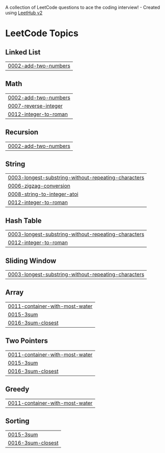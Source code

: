 A collection of LeetCode questions to ace the coding interview! - Created using [LeetHub v2](https://github.com/arunbhardwaj/LeetHub-2.0)
<!---LeetCode Topics Start-->
# LeetCode Topics
## Linked List
|  |
| ------- |
| [0002-add-two-numbers](https://github.com/suhyeon10/leetcode/tree/master/0002-add-two-numbers) |
## Math
|  |
| ------- |
| [0002-add-two-numbers](https://github.com/suhyeon10/leetcode/tree/master/0002-add-two-numbers) |
| [0007-reverse-integer](https://github.com/suhyeon10/leetcode/tree/master/0007-reverse-integer) |
| [0012-integer-to-roman](https://github.com/suhyeon10/leetcode/tree/master/0012-integer-to-roman) |
## Recursion
|  |
| ------- |
| [0002-add-two-numbers](https://github.com/suhyeon10/leetcode/tree/master/0002-add-two-numbers) |
## String
|  |
| ------- |
| [0003-longest-substring-without-repeating-characters](https://github.com/suhyeon10/leetcode/tree/master/0003-longest-substring-without-repeating-characters) |
| [0006-zigzag-conversion](https://github.com/suhyeon10/leetcode/tree/master/0006-zigzag-conversion) |
| [0008-string-to-integer-atoi](https://github.com/suhyeon10/leetcode/tree/master/0008-string-to-integer-atoi) |
| [0012-integer-to-roman](https://github.com/suhyeon10/leetcode/tree/master/0012-integer-to-roman) |
## Hash Table
|  |
| ------- |
| [0003-longest-substring-without-repeating-characters](https://github.com/suhyeon10/leetcode/tree/master/0003-longest-substring-without-repeating-characters) |
| [0012-integer-to-roman](https://github.com/suhyeon10/leetcode/tree/master/0012-integer-to-roman) |
## Sliding Window
|  |
| ------- |
| [0003-longest-substring-without-repeating-characters](https://github.com/suhyeon10/leetcode/tree/master/0003-longest-substring-without-repeating-characters) |
## Array
|  |
| ------- |
| [0011-container-with-most-water](https://github.com/suhyeon10/leetcode/tree/master/0011-container-with-most-water) |
| [0015-3sum](https://github.com/suhyeon10/leetcode/tree/master/0015-3sum) |
| [0016-3sum-closest](https://github.com/suhyeon10/leetcode/tree/master/0016-3sum-closest) |
## Two Pointers
|  |
| ------- |
| [0011-container-with-most-water](https://github.com/suhyeon10/leetcode/tree/master/0011-container-with-most-water) |
| [0015-3sum](https://github.com/suhyeon10/leetcode/tree/master/0015-3sum) |
| [0016-3sum-closest](https://github.com/suhyeon10/leetcode/tree/master/0016-3sum-closest) |
## Greedy
|  |
| ------- |
| [0011-container-with-most-water](https://github.com/suhyeon10/leetcode/tree/master/0011-container-with-most-water) |
## Sorting
|  |
| ------- |
| [0015-3sum](https://github.com/suhyeon10/leetcode/tree/master/0015-3sum) |
| [0016-3sum-closest](https://github.com/suhyeon10/leetcode/tree/master/0016-3sum-closest) |
<!---LeetCode Topics End-->